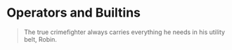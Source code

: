 # Operators and Builtins
> The true crimefighter always carries everything he needs in his utility belt, Robin.
